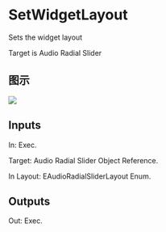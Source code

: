 # SetWidgetLayout

Sets the widget layout

Target is Audio Radial Slider

## 图示

![]($-20221218-17554189.png)

## Inputs

In: Exec.

Target: Audio Radial Slider Object Reference.

In Layout: EAudioRadialSliderLayout Enum.  

## Outputs

Out: Exec.

